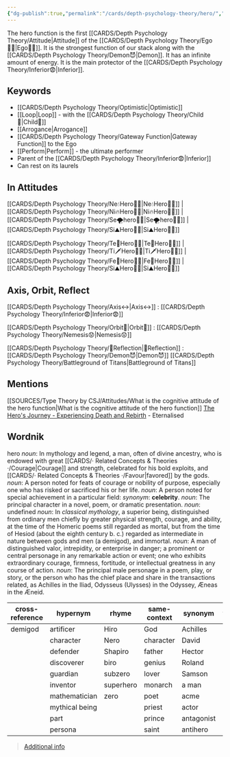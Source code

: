 ```yaml
---
{"dg-publish":true,"permalink":"/cards/depth-psychology-theory/hero/","created":"2022-12-27T21:08:31.010+01:00","updated":"2023-04-24T12:49:30.684+02:00"}
---
```



The hero function is the first [[CARDS/Depth Psychology Theory/Attitude\|Attitude]] of the [[CARDS/Depth Psychology Theory/Ego🙋‍♂️\|Ego🙋‍♂️]]. 
It is the strongest function of our stack along with the [[CARDS/Depth Psychology Theory/Demon😈\|Demon]]. 
It has an infinite amount of energy. 
It is the main protector of the [[CARDS/Depth Psychology Theory/Inferior😨\|Inferior]]. 

## Keywords
- [[CARDS/Depth Psychology Theory/Optimistic\|Optimistic]]
- [[Loop\|Loop]] - with the [[CARDS/Depth Psychology Theory/Child👼\|Child👼]]
- [[Arrogance\|Arrogance]]
- [[CARDS/Depth Psychology Theory/Gateway Function\|Gateway Function]] to the Ego
- [[Perform\|Perform]] - the ultimate performer
- Parent of the [[CARDS/Depth Psychology Theory/Inferior😨\|Inferior]] 
- Can rest on its laurels 

## In Attitudes

[[CARDS/Depth Psychology Theory/Ne💧Hero🦸‍♂️\|Ne💧Hero🦸‍♂️]] | [[CARDS/Depth Psychology Theory/Ni🔥Hero🦸‍♂️\|Ni🔥Hero🦸‍♂️]] | [[CARDS/Depth Psychology Theory/Se🌪️hero🦸‍♂️\|Se🌪️hero🦸‍♂️]] | [[CARDS/Depth Psychology Theory/Si⛰️Hero🦸‍♂️\|Si⛰️Hero🦸‍♂️]]

[[CARDS/Depth Psychology Theory/Te🏹Hero🦸‍♂️\|Te🏹Hero🦸‍♂️]] | [[CARDS/Depth Psychology Theory/Ti🗡️Hero🦸‍♂️\|Ti🗡️Hero🦸‍♂️]] | [[CARDS/Depth Psychology Theory/Fe💉Hero🦸‍♂️\|Fe💉Hero🦸‍♂️]] | [[CARDS/Depth Psychology Theory/Si⛰️Hero🦸‍♂️\|Si⛰️Hero🦸‍♂️]]

## Axis, Orbit, Reflect

[[CARDS/Depth Psychology Theory/Axis↔️\|Axis↔️]] : [[CARDS/Depth Psychology Theory/Inferior😨\|Inferior😨]]

[[CARDS/Depth Psychology Theory/Orbit💫\|Orbit💫]] : [[CARDS/Depth Psychology Theory/Nemesis😟\|Nemesis😟]]

[[CARDS/Depth Psychology Theory/🔀Reflection\|🔀Reflection]] : [[CARDS/Depth Psychology Theory/Demon😈\|Demon😈]]
[[CARDS/Depth Psychology Theory/Battleground of Titans\|Battleground of Titans]]

## Mentions 
[[SOURCES/Type Theory by CSJ/Attitudes/What is the cognitive attitude of the hero function\|What is the cognitive attitude of the hero function]]
[The Hero's Journey - Experiencing Death and Rebirth](https://www.youtube.com/watch?v=tssOG2rS1AA) - Eternalised

## Wordnik
hero
*noun*: In mythology and legend, a man, often of divine ancestry, who is endowed with great [[CARDS/· Related Concepts & Theories ·/Courage\|Courage]] and strength, celebrated for his bold exploits, and [[CARDS/· Related Concepts & Theories ·/Favour\|favored]] by the gods.
*noun*: A person noted for feats of courage or nobility of purpose, especially one who has risked or sacrificed his or her life.
*noun*: A person noted for special achievement in a particular field: <i>synonym</i>: <strong> celebrity</strong>.
*noun*: The principal character in a novel, poem, or dramatic presentation.
*noun*: undefined
*noun*: In <em>classical mythology</em>, a superior being, distinguished from ordinary men chiefly by greater physical strength, courage, and ability, at the time of the Homeric poems still regarded as mortal, but from the time of Hesiod (about the eighth century <sc>b. c.</sc>) regarded as intermediate in nature between gods and men (a demigod), and immortal.
*noun*: A man of distinguished valor, intrepidity, or enterprise in danger; a prominent or central personage in any remarkable action or event; one who exhibits extraordinary courage, firmness, fortitude, or intellectual greatness in any course of action.
*noun*: The principal male personage in a poem, play, or story, or the person who has the chief place and share in the transactions related, as Achilles in the Iliad, Odysseus (Ulysses) in the Odyssey, Æneas in the Æneid.

| cross-reference |hypernym |rhyme |same-context |synonym |variant |
| --- | --- | --- | --- | --- | --- |
| demigod | artificer | Hiro | God | Achilles | heroes |
|  | character | Nero | character | David |  |
|  | defender | Shapiro | father | Hector |  |
|  | discoverer | biro | genius | Roland |  |
|  | guardian | subzero | lover | Samson |  |
|  | inventor | superhero | monarch | a man |  |
|  | mathematician | zero | poet | acme |  |
|  | mythical being |  | priest | actor |  |
|  | part |  | prince | antagonist |  |
|  | persona |  | saint | antihero |  |

> [Additional info](https://www.wordnik.com/words/hero)

